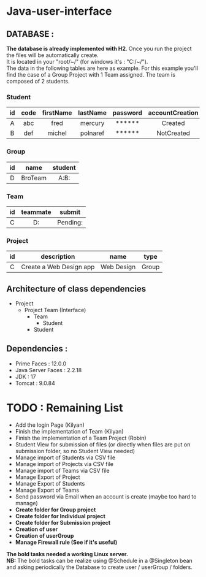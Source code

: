 # Java-user-interface
## DATABASE :  
**The database is already implemented with H2**. Once you run the project the files will be automatically create.  
It is located in your "root/\~/" (for windows it's : "C:/\~/").  
The data in  the following tables are here as example. For this example you'll find the case of a Group Project with 1 Team assigned. The team is composed of 2  students.
### Student  
| id | code | firstName | lastName | password | accountCreation |
|:--:|:----:|:---------:|:--------:|:--------:|:---------------:|
|  A |  abc |    fred   |  mercury |  ******  |     Created     |
|  B |  def |   michel  | polnaref |  ******  |    NotCreated   |  
### Group  
| id |     name   | student |
|:--:|:----------:|:-------:|
|  D |   BroTeam  |   A:B:  |  
### Team  
| id | teammate |  submit  |
|:--:|:--------:|:--------:|
|  C |    D:    | Pending: |  
### Project  
| id |       description       |    name    |  type |
|:--:|:-----------------------:|:----------:|:-----:|
|  C | Create a Web Design app | Web Design | Group |  

## Architecture of class dependencies
- Project
  - Project Team (Interface)
    - Team
      - Student
    - Student  
  
## Dependencies : 
- Prime Faces : 12.0.0
- Java Server Faces : 2.2.18
- JDK : 17
- Tomcat : 9.0.84
# TODO : Remaining List 
- Add the login Page (Kilyan)
- Finish the implementation of Team (Kilyan)
- Finish the implementation of a Team Project (Robin)
- Student View for submission of files (or directly when files are put on submission folder, so no Student View needed)
- Manage import of Students via CSV file
- Manage import of Projects via CSV file
- Manage import of Teams via CSV file
- Manage Export of Project
- Manage Export of Students
- Manage Export of Teams
- Send password via Email when an account is create (maybe too hard to manage)
- **Create folder for Group project**
- **Create folder for Individual project**
- **Create folder for Submission project**
- **Creation of user**
- **Creation of userGroup**
- **Manage Firewall rule (See if it's useful)**

**The bold tasks needed a working Linux server.**  
**NB:** The bold tasks can be realize using @Schedule in a @Singleton bean and asking periodically the Database to create user / userGroup / folders.
